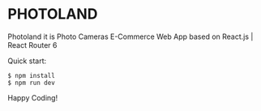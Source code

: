 # PHOTOLAND

Photoland it is Photo Cameras E-Commerce Web App based on React.js | React Router 6

Quick start:

```
$ npm install
$ npm run dev
```

Happy Coding!
